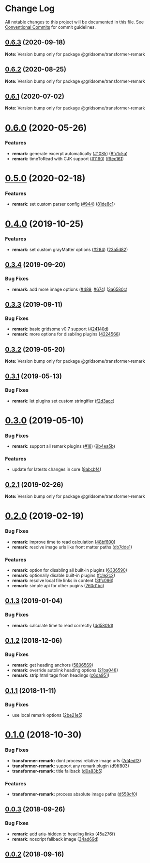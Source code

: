 # Change Log

All notable changes to this project will be documented in this file.
See [Conventional Commits](https://conventionalcommits.org) for commit guidelines.

## [0.6.3](https://github.com/gridsome/gridsome/tree/master/packages/transformer-remark/compare/@gridsome/transformer-remark@0.6.2...@gridsome/transformer-remark@0.6.3) (2020-09-18)

**Note:** Version bump only for package @gridsome/transformer-remark





## [0.6.2](https://github.com/gridsome/gridsome/tree/master/packages/transformer-remark/compare/@gridsome/transformer-remark@0.6.1...@gridsome/transformer-remark@0.6.2) (2020-08-25)

**Note:** Version bump only for package @gridsome/transformer-remark





## [0.6.1](https://github.com/gridsome/gridsome/tree/master/packages/transformer-remark/compare/@gridsome/transformer-remark@0.6.0...@gridsome/transformer-remark@0.6.1) (2020-07-02)

**Note:** Version bump only for package @gridsome/transformer-remark





# [0.6.0](https://github.com/gridsome/gridsome/tree/master/packages/transformer-remark/compare/@gridsome/transformer-remark@0.5.0...@gridsome/transformer-remark@0.6.0) (2020-05-26)


### Features

* **remark:** generate excerpt automatically ([#1085](https://github.com/gridsome/gridsome/tree/master/packages/transformer-remark/issues/1085)) ([8fc1c5a](https://github.com/gridsome/gridsome/tree/master/packages/transformer-remark/commit/8fc1c5a6a36324ceb679c4bdefa7e47a5e56770c))
* **remark:** timeToRead with CJK support ([#1160](https://github.com/gridsome/gridsome/tree/master/packages/transformer-remark/issues/1160)) ([f9ec161](https://github.com/gridsome/gridsome/tree/master/packages/transformer-remark/commit/f9ec1619e2702715c95e052fee68bfed0fb6956a))





# [0.5.0](https://github.com/gridsome/gridsome/tree/master/packages/transformer-remark/compare/@gridsome/transformer-remark@0.4.0...@gridsome/transformer-remark@0.5.0) (2020-02-18)


### Features

* **remark:** set custom parser config ([#944](https://github.com/gridsome/gridsome/tree/master/packages/transformer-remark/issues/944)) ([81de8c1](https://github.com/gridsome/gridsome/tree/master/packages/transformer-remark/commit/81de8c109b394769baef91ab83d0fa77e0da1a91))





# [0.4.0](https://github.com/gridsome/gridsome/tree/master/packages/transformer-remark/compare/@gridsome/transformer-remark@0.3.4...@gridsome/transformer-remark@0.4.0) (2019-10-25)


### Features

* **remark:** set custom grayMatter options ([#284](https://github.com/gridsome/gridsome/tree/master/packages/transformer-remark/issues/284)) ([23a5d82](https://github.com/gridsome/gridsome/tree/master/packages/transformer-remark/commit/23a5d82))





## [0.3.4](https://github.com/gridsome/gridsome/tree/master/packages/transformer-remark/compare/@gridsome/transformer-remark@0.3.3...@gridsome/transformer-remark@0.3.4) (2019-09-20)


### Bug Fixes

* **remark:** add more image options ([#489](https://github.com/gridsome/gridsome/tree/master/packages/transformer-remark/issues/489), [#674](https://github.com/gridsome/gridsome/tree/master/packages/transformer-remark/issues/674)) ([3a6580c](https://github.com/gridsome/gridsome/tree/master/packages/transformer-remark/commit/3a6580c))





## [0.3.3](https://github.com/gridsome/gridsome/tree/master/packages/transformer-remark/compare/@gridsome/transformer-remark@0.3.2...@gridsome/transformer-remark@0.3.3) (2019-09-11)


### Bug Fixes

* **remark:** basic gridsome v0.7 support ([424140d](https://github.com/gridsome/gridsome/tree/master/packages/transformer-remark/commit/424140d))
* **remark:** more options for disabling plugins ([4224568](https://github.com/gridsome/gridsome/tree/master/packages/transformer-remark/commit/4224568))





## [0.3.2](https://github.com/gridsome/gridsome/tree/master/packages/transformer-remark/compare/@gridsome/transformer-remark@0.3.1...@gridsome/transformer-remark@0.3.2) (2019-05-20)

**Note:** Version bump only for package @gridsome/transformer-remark





## [0.3.1](https://github.com/gridsome/gridsome/tree/master/packages/transformer-remark/compare/@gridsome/transformer-remark@0.3.0...@gridsome/transformer-remark@0.3.1) (2019-05-13)


### Bug Fixes

* **remark:** let plugins set custom stringifier ([f2d3acc](https://github.com/gridsome/gridsome/tree/master/packages/transformer-remark/commit/f2d3acc))





# [0.3.0](https://github.com/gridsome/gridsome/tree/master/packages/transformer-remark/compare/@gridsome/transformer-remark@0.2.1...@gridsome/transformer-remark@0.3.0) (2019-05-10)


### Bug Fixes

* **remark:** support all remark plugins ([#18](https://github.com/gridsome/gridsome/tree/master/packages/transformer-remark/issues/18)) ([9b4ea5b](https://github.com/gridsome/gridsome/tree/master/packages/transformer-remark/commit/9b4ea5b))


### Features

* update for latests changes in core ([8abcbf4](https://github.com/gridsome/gridsome/tree/master/packages/transformer-remark/commit/8abcbf4))





<a name="0.2.1"></a>
## [0.2.1](https://github.com/gridsome/gridsome/tree/master/packages/transformer-remark/compare/@gridsome/transformer-remark@0.2.0...@gridsome/transformer-remark@0.2.1) (2019-02-26)

**Note:** Version bump only for package @gridsome/transformer-remark





<a name="0.2.0"></a>
# [0.2.0](https://github.com/gridsome/gridsome/tree/master/packages/remark-prismjs/compare/@gridsome/transformer-remark@0.1.3...@gridsome/transformer-remark@0.2.0) (2019-02-19)


### Bug Fixes

* **remark:** improve time to read calculation ([48bf600](https://github.com/gridsome/gridsome/tree/master/packages/remark-prismjs/commit/48bf600))
* **remark:** resolve image urls like front matter paths ([db7dde1](https://github.com/gridsome/gridsome/tree/master/packages/remark-prismjs/commit/db7dde1))


### Features

* **remark:** option for disabling all built-in plugins ([6336590](https://github.com/gridsome/gridsome/tree/master/packages/remark-prismjs/commit/6336590))
* **remark:** optionally disable built-in plugins ([fc1e2c2](https://github.com/gridsome/gridsome/tree/master/packages/remark-prismjs/commit/fc1e2c2))
* **remark:** resolve local file links in content ([3ffc066](https://github.com/gridsome/gridsome/tree/master/packages/remark-prismjs/commit/3ffc066))
* **remark:** simple api for other pugins ([760d1bc](https://github.com/gridsome/gridsome/tree/master/packages/remark-prismjs/commit/760d1bc))





<a name="0.1.3"></a>
## [0.1.3](https://github.com/gridsome/gridsome/compare/@gridsome/transformer-remark@0.1.2...@gridsome/transformer-remark@0.1.3) (2019-01-04)


### Bug Fixes

* **remark:** calculate time to read correctly ([4d5801d](https://github.com/gridsome/gridsome/commit/4d5801d))


<a name="0.1.2"></a>
## [0.1.2](https://github.com/gridsome/gridsome/compare/@gridsome/transformer-remark@0.1.1...@gridsome/transformer-remark@0.1.2) (2018-12-06)


### Bug Fixes

* **remark:** get heading anchors ([5806569](https://github.com/gridsome/gridsome/commit/5806569))
* **remark:** override autolink heading options ([21ba048](https://github.com/gridsome/gridsome/commit/21ba048))
* **remark:** strip html tags from headings ([c6da951](https://github.com/gridsome/gridsome/commit/c6da951))


<a name="0.1.1"></a>
## [0.1.1](https://github.com/gridsome/gridsome/compare/@gridsome/transformer-remark@0.1.0...@gridsome/transformer-remark@0.1.1) (2018-11-11)


### Bug Fixes

* use local remark options ([2be21e5](https://github.com/gridsome/gridsome/commit/2be21e5))


<a name="0.1.0"></a>
# [0.1.0](https://github.com/gridsome/gridsome/compare/@gridsome/transformer-remark@0.0.3...@gridsome/transformer-remark@0.1.0) (2018-10-30)


### Bug Fixes

* **transformer-remark:** dont process relative image urls ([7d4edf3](https://github.com/gridsome/gridsome/commit/7d4edf3))
* **transformer-remark:** support any remark plugin ([d9ff803](https://github.com/gridsome/gridsome/commit/d9ff803))
* **transformer-remark:** title fallback ([d0a83b5](https://github.com/gridsome/gridsome/commit/d0a83b5))


### Features

* **transformer-remark:** process absolute image paths ([d558cf0](https://github.com/gridsome/gridsome/commit/d558cf0))


<a name="0.0.3"></a>
## [0.0.3](https://github.com/gridsome/gridsome/compare/142896c2454016dc989a7872faffec7263fc658c...@gridsome/transformer-remark@0.0.3) (2018-09-26)


### Bug Fixes

* **remark:** add aria-hidden to heading links ([45a276f](https://github.com/gridsome/gridsome/commit/45a276f))
* **remark:** noscript fallback image ([34ad69d](https://github.com/gridsome/gridsome/commit/34ad69d))



<a name="0.0.2"></a>
## [0.0.2](https://github.com/gridsome/gridsome/compare/142896c2454016dc989a7872faffec7263fc658c...@gridsome/transformer-remark@0.0.3) (2018-09-16)
